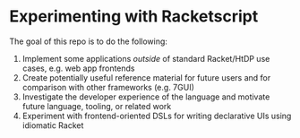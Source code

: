 # Experimenting with Racketscript

The goal of this repo is to do the following:

1. Implement some applications _outside_ of standard Racket/HtDP use cases, e.g. web app frontends
2. Create potentially useful reference material for future users and for comparison with other frameworks (e.g. 7GUI)
3. Investigate the developer experience of the language and motivate future language, tooling, or related work
4. Experiment with frontend-oriented DSLs for writing declarative UIs using idiomatic Racket
